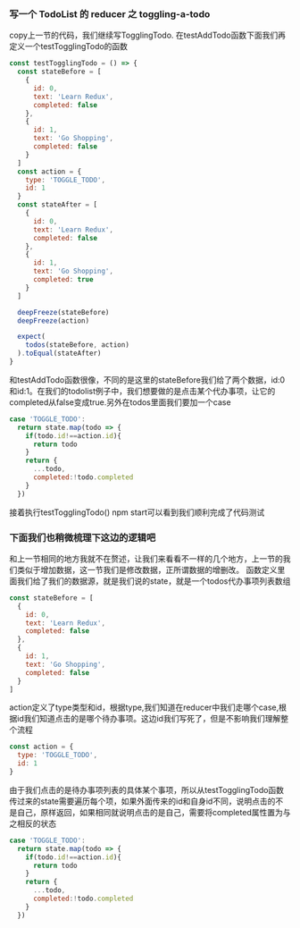 ### 写一个 TodoList 的 reducer 之 toggling-a-todo
copy上一节的代码，我们继续写TogglingTodo.
在testAddTodo函数下面我们再定义一个testTogglingTodo的函数
```js
const testTogglingTodo = () => {
  const stateBefore = [
    {
      id: 0,
      text: 'Learn Redux',
      completed: false
    },
    {
      id: 1,
      text: 'Go Shopping',
      completed: false
    }
  ]
  const action = {
    type: 'TOGGLE_TODO',
    id: 1
  }
  const stateAfter = [
    {
      id: 0,
      text: 'Learn Redux',
      completed: false
    },
    {
      id: 1,
      text: 'Go Shopping',
      completed: true
    }
  ]

  deepFreeze(stateBefore)
  deepFreeze(action)

  expect(
    todos(stateBefore, action)
  ).toEqual(stateAfter)
}
```
和testAddTodo函数很像，不同的是这里的stateBefore我们给了两个数据，id:0和id:1。在我们的todolist例子中，我们想要做的是点击某个代办事项，让它的completed从false变成true.另外在todos里面我们要加一个case
```js
case 'TOGGLE_TODO':
  return state.map(todo => {
    if(todo.id!==action.id){
      return todo
    }
    return {
      ...todo,
      completed:!todo.completed
    }
  }) 
```
接着执行testTogglingTodo()
npm start可以看到我们顺利完成了代码测试
### 下面我们也稍微梳理下这边的逻辑吧
和上一节相同的地方我就不在赘述，让我们来看看不一样的几个地方，上一节的我们类似于增加数据，这一节我们是修改数据，正所谓数据的增删改。
函数定义里面我们给了我们的数据源，就是我们说的state，就是一个todos代办事项列表数组
```js
const stateBefore = [
  {
    id: 0,
    text: 'Learn Redux',
    completed: false
  },
  {
    id: 1,
    text: 'Go Shopping',
    completed: false
  }
]
```
action定义了type类型和id，根据type,我们知道在reducer中我们走哪个case,根据id我们知道点击的是哪个待办事项。这边id我们写死了，但是不影响我们理解整个流程
```js
const action = {
  type: 'TOGGLE_TODO',
  id: 1
}
```
由于我们点击的是待办事项列表的具体某个事项，所以从testTogglingTodo函数传过来的state需要遍历每个项，如果外面传来的id和自身id不同，说明点击的不是自己，原样返回，如果相同就说明点击的是自己，需要将completed属性置为与之相反的状态
```js
case 'TOGGLE_TODO':
  return state.map(todo => {
    if(todo.id!==action.id){
      return todo
    }
    return {
      ...todo,
      completed:!todo.completed
    }
  })  
```
